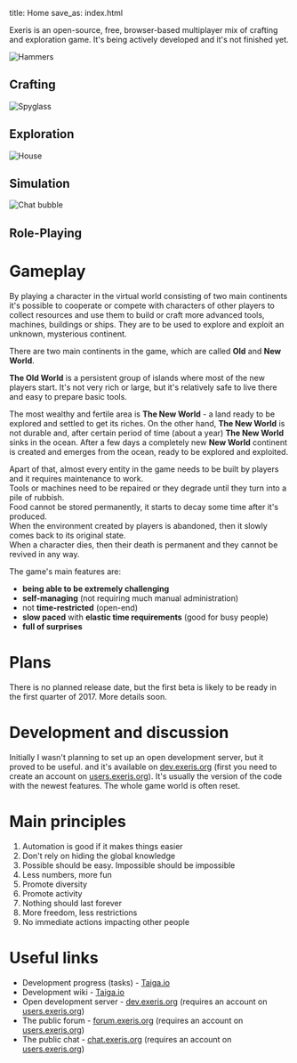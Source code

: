 title: Home
save_as: index.html


Exeris is an open-source, free, browser-based multiplayer mix of crafting and exploration game.
It's being actively developed and it's not finished yet.

<div class="home-icons-container">
  <div class="home-icon"><img src="images/home/hammers.png" alt="Hammers">
    <h2>Crafting</h2>
  </div><div class="home-icon"><img src="images/home/spyglass.png" alt="Spyglass">
    <h2>Exploration</h2>
  </div><div class="home-icon"><img src="images/home/house.png" alt="House">
    <h2>Simulation</h2>
  </div><div class="home-icon"><img src="images/home/bubble.png" alt="Chat bubble">
    <h2>Role-Playing</h2>
  </div>
</div>

Gameplay
========

By playing a character in the virtual world consisting of two main continents it's possible to cooperate
or compete with characters of other players to collect resources and use them to build or craft
more advanced tools, machines, buildings or ships. They are to be used to explore and exploit an unknown, mysterious continent.

There are two main continents in the game, which are called **Old** and **New World**.

**The Old World** is a persistent group of islands where most of the new players start.
It's not very rich or large, but it's relatively safe to live there and easy to prepare basic tools.

The most wealthy and fertile area is **The New World** - a land ready to be explored and settled to get its riches.
On the other hand, **The New World** is not durable and, after certain period of time (about a year) **The New World** sinks in the ocean.
After a few days a completely new **New World** continent is created and emerges from the ocean, ready to be explored and exploited.

Apart of that, almost every entity in the game needs to be built by players and it requires maintenance to work.  
Tools or machines need to be repaired or they degrade until they turn into a pile of rubbish.  
Food cannot be stored permanently, it starts to decay some time after it's produced.  
When the environment created by players is abandoned, then it slowly comes back to its original state.  
When a character dies, then their death is permanent and they cannot be revived in any way.  

The game's main features are:

 - **being able to be extremely challenging**
 - **self-managing** (not requiring much manual administration)
 - not **time-restricted** (open-end)
 - **slow paced** with **elastic time requirements** (good for busy people)
 - **full of surprises**

Plans
=====
There is no planned release date, but the first beta is likely to be ready in the first quarter of 2017. More details soon.

Development and discussion
==========================
Initially I wasn't planning to set up an open development server, but it proved to be useful. and it's available on [dev.exeris.org](https://dev.exeris.org) (first you need to create an account on [users.exeris.org](https://users.exeris.org)). It's usually the version of the code with the newest features. The whole game world is often reset.

Main principles
===============
1. Automation is good if it makes things easier
2. Don't rely on hiding the global knowledge
3. Possible should be easy. Impossible should be impossible
4. Less numbers, more fun
5. Promote diversity
6. Promote activity
7. Nothing should last forever
8. More freedom, less restrictions
9. No immediate actions impacting other people

Useful links
============
 - Development progress (tasks) - [Taiga.io](https://tree.taiga.io/project/greekpl-exeris/)
 - Development wiki - [Taiga.io](https://tree.taiga.io/project/greekpl-exeris/wiki/home)
 - Open development server - [dev.exeris.org](dev.exeris.org) (requires an account on [users.exeris.org](https://users.exeris.org))
 - The public forum - [forum.exeris.org](https://forum.exeris.org) (requires an account on [users.exeris.org](https://users.exeris.org))
 - The public chat - [chat.exeris.org](https://chat.exeris.org) (requires an account on [users.exeris.org](https://users.exeris.org))
